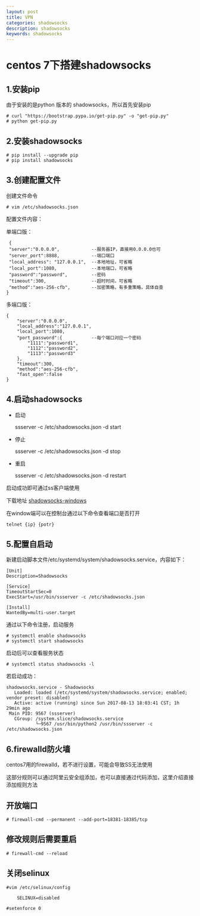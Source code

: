 ```yaml
---
layout: post
title: VPN
categories: shadowsocks
description: shadowsocks
keywords: shadowsocks
---
```


# centos 7下搭建shadowsocks #

## 1.安装pip ##

由于安装的是python 版本的 shadowsocks，所以首先安装pip

	# curl "https://bootstrap.pypa.io/get-pip.py" -o "get-pip.py"
	# python get-pip.py

## 2.安装shadowsocks ##

	# pip install --upgrade pip
	# pip install shadowsocks

## 3.创建配置文件 ##


创建文件命令

	# vim /etc/shadowsocks.json

配置文件内容：


单端口版：

	 {
	 "server":"0.0.0.0",            --服务器IP，直接用0.0.0.0也可
	 "server_port":8888,            --端口端口
	 "local_address": "127.0.0.1",  --本地地址，可省略
	 "local_port":1080,             --本地端口，可省略
	 "password":"password",         --密码
	 "timeout":300,                 --超时时间，可省略
	 "method":"aes-256-cfb",        --加密策略，有多重策略，具体自查
	}

多端口版：

	{
	    "server":"0.0.0.0",
	    "local_address":"127.0.0.1",
	    "local_port":1080,
	    "port_password":{           --每个端口对应一个密码
	        "1111":"password1",
	        "1112":"password2",
	        "1113":"password3"
	    },
	    "timeout":300,
	    "method":"aes-256-cfb",
	    "fast_open":false
	}

## 4.启动shadowsocks ##

- 启动

	ssserver -c /etc/shadowsocks.json -d start

- 停止

	ssserver -c /etc/shadowsocks.json -d stop
- 重启

	ssserver -c /etc/shadowsocks.json -d restart

启动成功即可通过ss客户端使用

下载地址 [shadowsocks-windows](https://github.com/shadowsocks/shadowsocks-windows/releases)

在window端可以在控制台通过以下命令查看端口是否打开

	telnet {ip} {potr}

## 5.配置自启动 ##

新建启动脚本文件/etc/systemd/system/shadowsocks.service，内容如下：

	[Unit]
	Description=Shadowsocks
	
	[Service]
	TimeoutStartSec=0
	ExecStart=/usr/bin/ssserver -c /etc/shadowsocks.json
	
	[Install]
	WantedBy=multi-user.target

通过以下命令注册，启动服务

	# systemctl enable shadowsocks
	# systemctl start shadowsocks

启动后可以查看服务状态

	# systemctl status shadowsocks -l

若启动成功：

	shadowsocks.service - Shadowsocks
	   Loaded: loaded (/etc/systemd/system/shadowsocks.service; enabled; vendor preset: disabled)
	   Active: active (running) since Sun 2017-08-13 18:03:41 CST; 1h 29min ago
	 Main PID: 9567 (ssserver)
	   CGroup: /system.slice/shadowsocks.service
	           └─9567 /usr/bin/python2 /usr/bin/ssserver -c /etc/shadowsocks.json

## 6.firewalld防火墙 ##

centos7用的firewalld，若不进行设置，可能会导致SS无法使用

这部分规则可以通过阿里云安全组添加，也可以直接通过代码添加，这里介绍直接添加规则方法

## 开放端口 ##

	# firewall-cmd --permanent --add-port=18381-18385/tcp 

## 修改规则后需要重启 ##

	# firewall-cmd --reload 

## 关闭selinux ##

	#vim /etc/selinux/config

		SELINUX=disabled

	#setenforce 0
